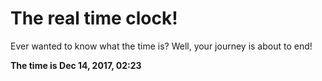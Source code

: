# The real time clock!

Ever wanted to know what the time is? Well, your journey is about to end!

**The time is Dec 14, 2017, 02:23**